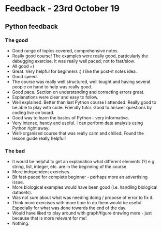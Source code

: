 # Feedback - 23rd October 19

## Python feedback

### The good

* Good range of topics covered, comprehensive notes.
* Really good course! The examples were really good, particularly the debugging exercise. It was really well paced; not to fast/slow.
* All good =)
* Great. Very helpful for beginners :) I like the post-it notes idea.
* Good speed.
* The course was really well structured, well tought and having several people on hand to help was really good.
* Good pace. Section on understanding and correcting errors great.
* Explanations were clear and easy to follow.
* Well explained. Better than last Python course I attended. Really good to be able to play with code. Friendly tutor. Good to answer questions by coding live on board.
* Good way to learn the basics of Python - very informative.
* Very intense, handy and useful. I can perform data analysis using Python right away.
* Well-organised course that was really calm and chilled. Found the lesson guide really helpful!

### The bad

* It would be helpful to get an explanation what different elements (?) e.g. string, list, integer, etc. are in the beginning of the course.
* More independent exercises.
* Bit fast-paced for complete beginner - perhaps more an advertising issue.
* More biological examples would have been good (i.e. handling biological datasets).
* Was not sure about what was needing doing / propose of error to fix it.
* Think more exercises with more time to do them would be useful. Especially for what was done towards the end of the day.
* Would have liked to play around with graph/figure drawing more - just because that is more relevant for me!
* Nothing.

